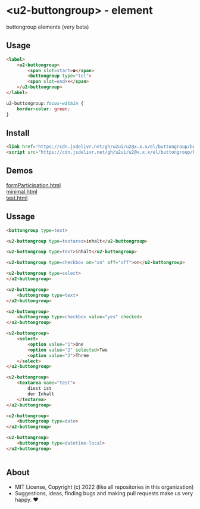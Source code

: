 # &lt;u2-buttongroup&gt; - element
buttongroup elements (very beta)

## Usage

```html
<label>
    <u2-buttongroup>
        <span slot=start>☎</span>
        <buttongroup type="tel">
        <span slot=end>×</span>
    </u2-buttongroup>
</label>
```

```css
u2-buttongroup:focus-within {
    border-color: green;
}
```

## Install

```html
<link href="https://cdn.jsdelivr.net/gh/u2ui/u2@x.x.x/el/buttongroup/buttongroup.min.css" rel=stylesheet>
<script src="https://cdn.jsdelivr.net/gh/u2ui/u2@x.x.x/el/buttongroup/buttongroup.min.js" type=module async></script>
```

## Demos

[formParticipation.html](http://gcdn.li/u2ui/u2@main/el/buttongroup/tests/formParticipation.html)  
[minimal.html](http://gcdn.li/u2ui/u2@main/el/buttongroup/tests/minimal.html)  
[test.html](http://gcdn.li/u2ui/u2@main/el/buttongroup/tests/test.html)  

## Ussage

```html
<buttongroup type=text>

<u2-buttongroup type=textarea>inhalt</u2-buttongroup>

<u2-buttongroup type=text>inhalt</u2-buttongroup>

<u2-buttongroup type=checkbox on="on" off="off">on</u2-buttongroup>

<u2-buttongroup type=select>
</u2-buttongroup>

<u2-buttongroup>
    <buttongroup type=text>
</u2-buttongroup>

<u2-buttongroup>
    <buttongroup type=checkbox value="yes" checked>
</u2-buttongroup>

<u2-buttongroup>
    <select>
        <option value="1">One
        <option value="2" selected>Two
        <option value="3">Three
    </select>
</u2-buttongroup>

<u2-buttongroup>
    <textarea name="test">
        diest ist
        der Inhalt
    </textarea>
</u2-buttongroup>

<u2-buttongroup>
    <buttongroup type=date>
</u2-buttongroup>

<u2-buttongroup>
    <buttongroup type=datetime-local>
</u2-buttongroup>
```

```css

```

## About

- MIT License, Copyright (c) 2022 <u2> (like all repositories in this organization) <br>
- Suggestions, ideas, finding bugs and making pull requests make us very happy. ♥
